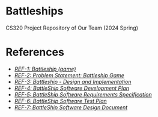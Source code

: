 # Battleships
 CS320 Project Repository of Our Team (2024 Spring)
# References
<!-- too add new reference =>  * [_REF-#: <Reference Title>_](<Reference link>) -->
* [_REF-1: Battleship (game)_](https://en.wikipedia.org/wiki/Battleship_(game))
* [_REF-2: Problem Statement: Battleship Game_](https://github.com/anomaly2104/battleship-game-low-level-design/blob/master/problem-statement.md)
* [_REF-3: Battleship - Design and Implementation_](https://rucforsk.ruc.dk/ws/portalfiles/portal/57612924/Report_formatted.pdf)
* [_REF-4: BattleShip Software Development Plan_](https://drive.google.com/drive/folders/1Zom2Gl5OUx4tThcSrvZhr8bPr_KC3VFl?usp=sharing)
* [_REF-5: BattleShip Software Requirements Specification_](https://drive.google.com/drive/folders/1Zom2Gl5OUx4tThcSrvZhr8bPr_KC3VFl?usp=sharing)
* [_REF-6: BattleShip Software Test Plan_](https://drive.google.com/drive/folders/1Zom2Gl5OUx4tThcSrvZhr8bPr_KC3VFl?usp=sharing)
* [_REF-7: BattleShip Software Design Document_](https://drive.google.com/drive/folders/1Zom2Gl5OUx4tThcSrvZhr8bPr_KC3VFl?usp=sharing)



